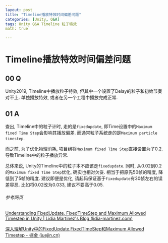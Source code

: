 ```yaml
---
layout: post
title: "Timeline播放特效时间偏差问题"
categories: [Unity, Q&A]
tags: Unity Q&A Timeline 粒子特效
math: true

---
```


# Timeline播放特效时间偏差问题

## 00 Q

Unity2019, Timeline中播放粒子特效, 但其中一个设置了Delay的粒子和初始节奏对不上. 单独播放特效, 或者在另一个工程中播放完成正常.

## 01 A

查出, Timeline中的粒子计时, 走的是`fixedupdate`, 即Time设置中的`Maximum fixed Time Step`会影响其播放偏差. 而通常粒子系统走的是`Maximum particle timestep`. 

而之前, 为了优化物理消耗, 项目组将`Maximum fixed Time Step`直接设置为了0.2. 导致Timeline中的粒子播放异常.

总体来说, Unity的Timeline中的粒子本不应该走`fixedupdate`. 同时, 从0.02到0.2的`Maximum fixed Time Step`优化, 确实也相对欠妥. 相当于把原先50帧的精度, 降低到了5帧的精度. 建议即便是优化, 请起码保证基于`fixedupdate`有30帧左右的误差容忍. 比如将0.02改为0.033, 建议不要高于0.05.

###### 参考网页

[Understanding FixedUpdate, FixedTimeStep and Maximum Allowed Timestep in Unity \| Lidia Martinez's Blog (lidia-martinez.com)](http://blog.lidia-martinez.com/fixedupdate-fixedtimestep-maximum-allowed-timestep-unity)

[深入理解Unity中的FixedUpdate,FixedTimeStep和Maximum Allowed Timestep - 掘金 (juejin.cn)](https://juejin.cn/post/7008502979624091685)
